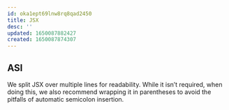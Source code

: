 ```yaml
---
id: oka1ept69lnw8rq8qad2450
title: JSX
desc: ''
updated: 1650087882427
created: 1650087874307
---
```

## ASI

We split JSX over multiple lines for readability. While it isn’t required, when doing this, we also recommend wrapping it in parentheses to avoid the pitfalls of automatic semicolon insertion.
